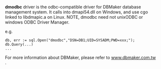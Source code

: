 
**dmodbc** driver is the odbc-compatible driver for DBMaker database management system. It calls into dmapi54.dll on Windows, and use cgo linked to libdmapic.a on Linux. NOTE, dmodbc need not unixODBC or windows ODBC Driver Manager.

e.g.
```
db, err := sql.Open("dmodbc","DSN=DB1;UID=SYSADM;PWD=xxx;");
db.Query(...)
...
```

For more information about DBMaker, please refer to www.dbmaker.com.tw .
